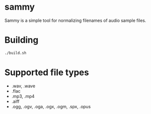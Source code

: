 # sammy
Sammy is a simple tool for normalizing filenames of audio sample files.

# Building
```sh
./build.sh
```

# Supported file types
- .wav, .wave
- .flac
- .mp3, .mp4
- .aiff
- .ogg, .ogv, .oga, .ogx, .ogm, .spx, .opus
